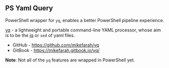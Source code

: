## PS Yaml Query

PowerShell wrapper for `yq`, enables a better PowerShell pipeline experience.

[yq](https://github.com/mikefarah/yq) - a lightweight and portable command-line YAML processor, whose aim is to be the [jq](https://github.com/stedolan/jq) or `sed` of yaml files.

- GitHub - https://github.com/mikefarah/yq
- GitBook - https://mikefarah.gitbook.io/yq/

**Note**: Not all of the `yq` features are wrapped in PowerShell yet.
